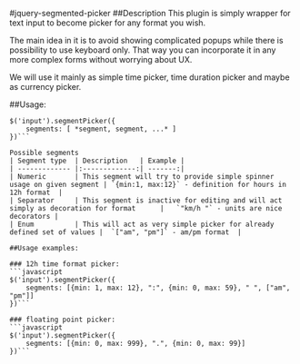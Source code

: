 #jquery-segmented-picker
##Description
This plugin is simply wrapper for text input to become picker for any format you wish. 

The main idea in it is to avoid showing complicated popups while there is possibility to use keyboard only. That way you can incorporate it in any more complex forms without worrying about UX.

We will use it mainly as simple time picker, time duration picker and maybe as currency picker.

##Usage:
```
$('input').segmentPicker({
    segments: [ *segment, segment, ...* ]
})```

Possible segments
| Segment type  | Description   | Example |
| ------------- |:-------------:| -------:|
| Numeric       | This segment will try to provide simple spinner usage on given segment | `{min:1, max:12}` - definition for hours in 12h format  |
| Separator     | This segment is inactive for editing and will act simply as decoration for format      |   `"km/h "` - units are nice decorators |
| Enum          | This will act as very simple picker for already defined set of values |  `["am", "pm"]` - am/pm format  |

##Usage examples:

### 12h time format picker:
```javascript
$('input').segmentPicker({
    segments: [{min: 1, max: 12}, ":", {min: 0, max: 59}, " ", ["am", "pm"]]
})```

### floating point picker:
```javascript
$('input').segmentPicker({
    segments: [{min: 0, max: 999}, ".", {min: 0, max: 99}]
})```